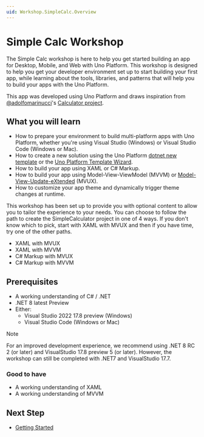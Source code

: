 ```yaml
---
uid: Workshop.SimpleCalc.Overview
---
```

# Simple Calc Workshop

The Simple Calc workshop is here to help you get started building an app for Desktop, Mobile, and Web with Uno Platform. This workshop is designed to help you get your developer environment set up to start building your first app, while learning about the tools, libraries, and patterns that will help you to build your apps with the Uno Platform.

This app was developed using Uno Platform and draws inspiration from [@adolfomarinucci](https://x.com/adolfomarinucci)'s [Calculator project](https://github.com/adospace/reactorui-maui/tree/main/samples/Calculator).

## What you will learn

- How to prepare your environment to build multi-platform apps with Uno Platform, whether you're using Visual Studio (Windows) or Visual Studio Code (Windows or Mac).
- How to create a new solution using the Uno Platform [dotnet new template](https://www.nuget.org/packages/Uno.Templates) or the [Uno Platform Template Wizard](https://marketplace.visualstudio.com/items?itemName=unoplatform.uno-platform-addin-2022).
- How to build your app using XAML or C# Markup.
- How to build your app using Model-View-ViewModel (MVVM) or [Model-View-Update-eXtended](https://platform.uno/docs/articles/external/uno.extensions/doc/Overview/Reactive/overview.html) (MVUX).
- How to customize your app theme and dynamically trigger theme changes at runtime.

This workshop has been set up to provide you with optional content to allow you to tailor the experience to your needs. You can choose to follow the path to create the SimpleCalculator project in one of 4 ways. If you don't know which to pick, start with XAML with MVUX and then if you have time, try one of the other paths.

- XAML with MVUX
- XAML with MVVM
- C# Markup with MVUX
- C# Markup with MVVM

## Prerequisites

- A working understanding of C# / .NET
- .NET 8 latest Preview
- Either:  
  - Visual Studio 2022 17.8 preview (Windows)
  - Visual Studio Code (Windows or Mac)

> [!NOTE]
>  For an improved development experience, we recommend using .NET 8 RC 2 (or later) and VisualStudio 17.8 preview 5 (or later). However, the workshop can still be completed with .NET7 and VisualStudio 17.7.

### Good to have

- A working understanding of XAML
- A working understanding of MVVM

## Next Step

 - [Getting Started](xref:Workshop.SimpleCalc.GettingStarted)